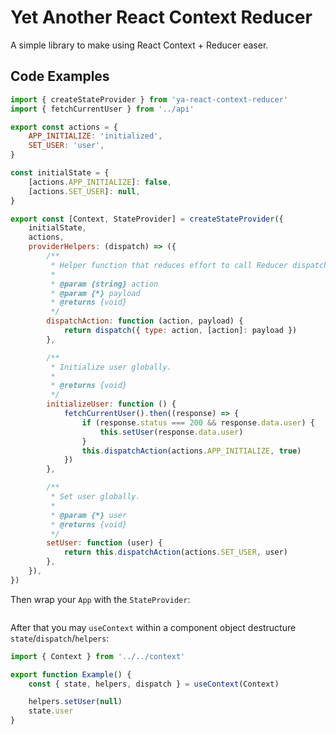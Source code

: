 # Yet Another React Context Reducer
A simple library to make using React Context + Reducer easer.

## Code Examples
```js
import { createStateProvider } from 'ya-react-context-reducer'
import { fetchCurrentUser } from '../api'

export const actions = {
    APP_INITIALIZE: 'initialized',
    SET_USER: 'user',
}

const initialState = {
    [actions.APP_INITIALIZE]: false,
    [actions.SET_USER]: null,
}

export const [Context, StateProvider] = createStateProvider({
    initialState,
    actions,
    providerHelpers: (dispatch) => ({
        /**
         * Helper function that reduces effort to call Reducer dispatch function.
         *
         * @param {string} action
         * @param {*} payload
         * @returns {void}
         */
        dispatchAction: function (action, payload) {
            return dispatch({ type: action, [action]: payload })
        },

        /**
         * Initialize user globally.
         *
         * @returns {void}
         */
        initializeUser: function () {
            fetchCurrentUser().then((response) => {
                if (response.status === 200 && response.data.user) {
                    this.setUser(response.data.user)
                }
                this.dispatchAction(actions.APP_INITIALIZE, true)
            })
        },

        /**
         * Set user globally.
         *
         * @param {*} user
         * @returns {void}
         */
        setUser: function (user) {
            return this.dispatchAction(actions.SET_USER, user)
        },
    }),
})
```
Then wrap your `App` with the `StateProvider`:
```js

```

After that you may `useContext` within a component object destructure `state`/`dispatch`/`helpers`:
```js
import { Context } from '../../context'

export function Example() {
    const { state, helpers, dispatch } = useContext(Context)

    helpers.setUser(null)
    state.user
}
```